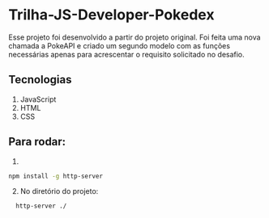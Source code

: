 # Trilha-JS-Developer-Pokedex

Esse projeto foi desenvolvido a partir do projeto original. Foi feita uma nova chamada a PokeAPI e criado um segundo modelo com as funções necessárias apenas para acrescentar o requisito solicitado no desafio.

## Tecnologias
1. JavaScript
2. HTML
3. CSS

## Para rodar:

1.
```bash
npm install -g http-server
```

2. No diretório do projeto:
```bash
  http-server ./
```
